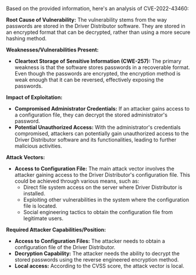 Based on the provided information, here's an analysis of CVE-2022-43460:

**Root Cause of Vulnerability:**
The vulnerability stems from the way passwords are stored in the Driver Distributor software. They are stored in an encrypted format that can be decrypted, rather than using a more secure hashing method.

**Weaknesses/Vulnerabilities Present:**
- **Cleartext Storage of Sensitive Information (CWE-257):** The primary weakness is that the software stores passwords in a recoverable format. Even though the passwords are encrypted, the encryption method is weak enough that it can be reversed, effectively exposing the passwords.

**Impact of Exploitation:**
- **Compromised Administrator Credentials:** If an attacker gains access to a configuration file, they can decrypt the stored administrator's password.
- **Potential Unauthorized Access:** With the administrator's credentials compromised, attackers can potentially gain unauthorized access to the Driver Distributor software and its functionalities, leading to further malicious activities.

**Attack Vectors:**
- **Access to Configuration File:** The main attack vector involves the attacker gaining access to the Driver Distributor's configuration file. This could be achieved through various means, such as:
    - Direct file system access on the server where Driver Distributor is installed.
    - Exploiting other vulnerabilities in the system where the configuration file is located.
    - Social engineering tactics to obtain the configuration file from legitimate users.

**Required Attacker Capabilities/Position:**
- **Access to Configuration Files:** The attacker needs to obtain a configuration file of the Driver Distributor.
- **Decryption Capability:** The attacker needs the ability to decrypt the stored passwords using the reverse engineered encryption method.
- **Local access:** According to the CVSS score, the attack vector is local.